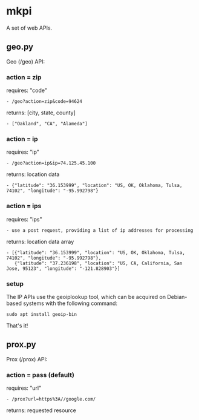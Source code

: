 # mkpi

A set of web APIs.


## geo.py

Geo (/geo) API:

### action = zip

requires: "code"

    - /geo?action=zip&code=94624

returns: [city, state, county]

    - ["Oakland", "CA", "Alameda"]

### action = ip

requires: "ip"

    - /geo?action=ip&ip=74.125.45.100

returns: location data

    - {"latitude": "36.153999", "location": "US, OK, Oklahoma, Tulsa, 74102", "longitude": "-95.992798"}

### action = ips

requires: "ips"

    - use a post request, providing a list of ip addresses for processing

returns: location data array

    - [{"latitude": "36.153999", "location": "US, OK, Oklahoma, Tulsa, 74102", "longitude": "-95.992798"},
       {"latitude": "37.236198", "location": "US, CA, California, San Jose, 95123", "longitude": "-121.828903"}]

### setup

The IP APIs use the geoiplookup tool, which can be acquired
on Debian-based systems with the following command:

	sudo apt install geoip-bin

That's it!

## prox.py

Prox (/prox) API:

### action = pass (default)

requires: "url"

    - /prox?url=https%3A//google.com/

returns: requested resource